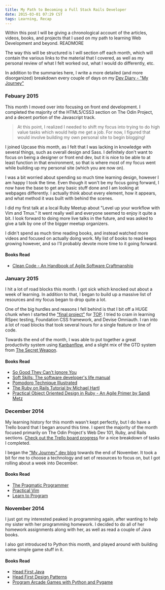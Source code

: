 ```yaml
---
title: My Path to Becoming a Full Stack Rails Developer
date: 2015-03-01 07:29 CST
tags: Learning, Recap
---
```


Within this post I will be giving a chronological account of the articles,
  videos, books, and projects that I used on my path to learning Web Development
  and beyond. READMORE

The way this will be structured is I will section off each month, which will
contain the various links to the material that I covered, as well as my personal
review of what I felt worked out, what I would do differently, etc.

In addition to the summaries here, I write a more detailed (and more
disorganized) breakdown every couple of days on my [ Dev Diary - "My Journey"
](http://colbycheeze.blogspot.com/)

### Febuary 2015
This month I moved over into focusing on front end development. I completed the
majority of the HTML5/CSS3 section on The Odin Project, and a decent portion of
the Javascript track.

> At this point, I realized I needed to shift my focus into trying to do high
> value tasks which would help me get a job. For now, I figured that would involve
> building my own personal site to begin blogging!

I joined Upcase this month, as I felt that I was lacking in knowledge with
several things, such as overall design and Sass. I definitely don't want to
focus on being a designer or front end dev, but it is nice to be able to at
least function in that environment, so that is where most of my focus went while
building up my personal site (which you are now on).

I was a bit worried about spending so much time learning design, however I am
happy I took the time. Even though it won't be my focus going forward, I now
have the base to get any basic stuff done and I am looking at webpages
differently. I actually think about every element, how it appears, and what
method it was built with behind the scenes.

I did my first talk at a local Ruby Meetup about "Level up your workflow with
Vim and Tmux." It went really well and everyone seemed to enjoy it quite a bit.
I look forward to doing more live talks in the future, and was asked to give a
talk by one of the bigger meetup organizers.

I didn't spend as much time reading books, and instead watched more videos and
focused on actually doing work. My list of books to read keeps growing however,
and so I'll probably devote more time to it going forward.

#### Books Read
  * [ Clean Code - An Handbook of Agile Software Craftmanship
    ](http://www.amazon.com/Clean-Code-Handbook-Software-Craftsmanship/dp/0132350882)

### January 2015
I hit a lot of road blocks this month. I got sick which knocked out about a week
of learning. In addition to that, I began to build up a massive list of
resources and my focus began to drop quite a lot.

One of the big hurdles and reasons I fell behind is that I bit off a HUGE chunk
when I started the ["final
project"](http://www.theodinproject.com/ruby-on-rails/final-project) for
[TOP](http://www.theodinproject.com). I tried to cram in learning RSpec testing,
Foundation CSS framework, and Devise Omniauth. I ran into a lot of road blocks
that took several hours for a single feature or line of code.

Towards the end of the month, I was able to put together a great productivity
system using [Kanbanflow](http://kanbanflow.com), and a slight mix of the GTD
system from [The Secret Weapon](http://www.thesecretweapon.org).

#### Books Read
  * [So Good They Can't Ignore
    You](http://www.amazon.com/Good-They-Cant-Ignore-You/dp/1455509124)
  * [Soft Skills: The software developer's life
    manual](http://www.amazon.com/Soft-Skills-software-developers-manual/dp/1617292397)
  * [ Pomodoro Technique Illustrated
    ](http://www.amazon.com/Pomodoro-Technique-Illustrated-Pragmatic-Life/dp/1934356506)
  * [ The Ruby on Rails Tutorial by Michael Hartl
    ](https://www.railstutorial.org/)
  * [ Practical Object Oriented Design in Ruby - An Agile Primer by Sandi Metz
    ](http://www.poodr.com/)


### December 2014
My learning history for this month wasn't kept perfectly, but I do have a Trello
board that I began around this time. I spent the majority of the month focused
primarily on The Odin Project's Web Dev 101, Ruby, and Rails sections. [Check
out
the Trello board progress](https://trello.com/b/i5L13ALl/learn-programming) for
a nice breakdown of tasks I completed.

I began the ["My Journey" dev
blog](http://colbycheeze.blogspot.com/2014/12/motivated-yes-scattered-and-inefficient.html) towards the end of November. It took a bit for me to choose a technology and set of resources to focus on, but I got rolling about a week into December.

#### Books Read
  * [ The Pragmatic Programmer ](https://pragprog.com/the-pragmatic-programmer)
  * [ Practical Vim ](https://pragprog.com/book/dnvim/practical-vim)
  * [ Learn to Program ](https://pragprog.com/book/dnvim/practical-vim)

### November 2014
I just got my interested peaked in programming again, after wanting to help my
sister with her programming homework. I decided to do all of her homework
assignments along with her, as well as read a couple of Java books.

I also got introduced to Python this month, and played around with building some
simple game stuff in it.

#### Books Read
 * [ Head First Java
   ](http://www.amazon.com/Head-First-Java-2nd-Edition/dp/0596009208)
 * [ Head First Design Patterns
   ](http://www.amazon.com/Head-First-Design-Patterns-Freeman/dp/0596007124)
 * [ Program Arcade Games with Python and Pygame ](http://programarcadegames.com/)
